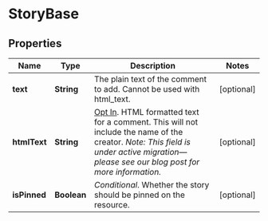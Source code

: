 # StoryBase

## Properties
Name | Type | Description | Notes
------------ | ------------- | ------------- | -------------
**text** | **String** | The plain text of the comment to add. Cannot be used with html_text. |  [optional]
**htmlText** | **String** | [Opt In](#input-output-options). HTML formatted text for a comment. This will not include the name of the creator. *Note: This field is under active migration—please see our blog post for more information.* |  [optional]
**isPinned** | **Boolean** | *Conditional*. Whether the story should be pinned on the resource. |  [optional]
